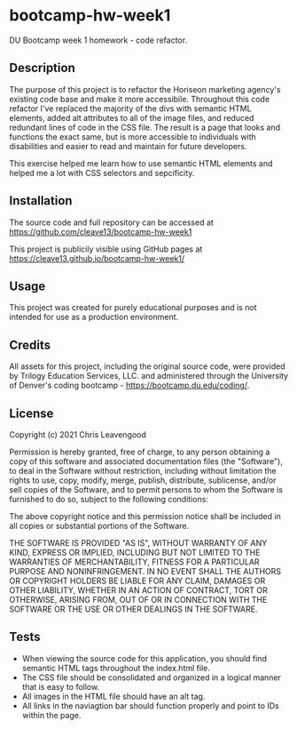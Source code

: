 # bootcamp-hw-week1
DU Bootcamp week 1 homework - code refactor.

## Description

The purpose of this project is to refactor the Horiseon marketing agency's existing code base and make it more accessibile. Throughout this code refactor I've replaced the majority of the divs with semantic HTML elements, added alt attributes to all of the image files, and reduced redundant lines of code in the CSS file. The result is a page that looks and functions the exact same, but is more accessible to individuals with disabilities and easier to read and maintain for future developers.

This exercise helped me learn how to use semantic HTML elements and helped me a lot with CSS selectors and sepcificity.


## Installation

The source code and full repository can be accessed at https://github.com/cleave13/bootcamp-hw-week1

This project is publicily visible using GitHub pages at https://cleave13.github.io/bootcamp-hw-week1/

## Usage

This project was created for purely educational purposes and is not intended for use as a production environment.


## Credits

All assets for this project, including the original source code, were provided by Trilogy Education Services, LLC. and administered through the University of Denver's coding bootcamp - https://bootcamp.du.edu/coding/.


## License

Copyright (c) 2021 Chris Leavengood

Permission is hereby granted, free of charge, to any person obtaining a copy
of this software and associated documentation files (the "Software"), to deal
in the Software without restriction, including without limitation the rights
to use, copy, modify, merge, publish, distribute, sublicense, and/or sell
copies of the Software, and to permit persons to whom the Software is
furnished to do so, subject to the following conditions:

The above copyright notice and this permission notice shall be included in all
copies or substantial portions of the Software.

THE SOFTWARE IS PROVIDED "AS IS", WITHOUT WARRANTY OF ANY KIND, EXPRESS OR
IMPLIED, INCLUDING BUT NOT LIMITED TO THE WARRANTIES OF MERCHANTABILITY,
FITNESS FOR A PARTICULAR PURPOSE AND NONINFRINGEMENT. IN NO EVENT SHALL THE
AUTHORS OR COPYRIGHT HOLDERS BE LIABLE FOR ANY CLAIM, DAMAGES OR OTHER
LIABILITY, WHETHER IN AN ACTION OF CONTRACT, TORT OR OTHERWISE, ARISING FROM,
OUT OF OR IN CONNECTION WITH THE SOFTWARE OR THE USE OR OTHER DEALINGS IN THE
SOFTWARE.

## Tests

- When viewing the source code for this application, you should find semantic HTML tags throughout the index.html file.
- The CSS file should be consolidated and organized in a logical manner that is easy to follow.
- All images in the HTML file should have an alt tag.
- All links in the naviagtion bar should function properly and point to IDs within the page.
